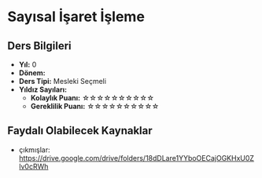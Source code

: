 # Sayısal İşaret İşleme

## Ders Bilgileri

- **Yıl:** 0
- **Dönem:** 
- **Ders Tipi:** Mesleki Seçmeli
- **Yıldız Sayıları:**
  - **Kolaylık Puanı:** ☆☆☆☆☆☆☆☆☆☆
  - **Gereklilik Puanı:** ☆☆☆☆☆☆☆☆☆☆


## Faydalı Olabilecek Kaynaklar

- çıkmışlar: https://drive.google.com/drive/folders/18dDLare1YYboOECajOGKHxU0Zlv0cRWh
